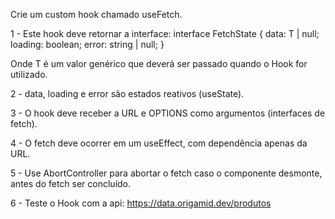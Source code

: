 
Crie um custom hook chamado useFetch.

1 - Este hook deve retornar a interface:
interface FetchState<T> {
  data: T | null;
  loading: boolean;
  error: string | null;
}

Onde T é um valor genérico que deverá ser passado quando o Hook for utilizado.

2 - data, loading e error são estados reativos (useState).

3 - O hook deve receber a URL e OPTIONS como argumentos (interfaces de fetch).

4 - O fetch deve ocorrer em um useEffect, com dependência apenas da URL.

5 - Use AbortController para abortar o fetch caso o componente desmonte, antes do fetch ser concluído.

6 - Teste o Hook com a api: https://data.origamid.dev/produtos
